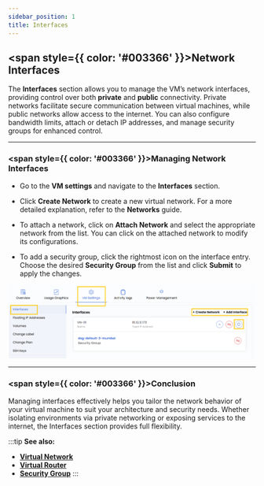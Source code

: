 ```yaml
---
sidebar_position: 1
title: Interfaces
---
```


## <span style={{ color: '#003366' }}>Network Interfaces</span>

The **Interfaces** section allows you to manage the VM’s network interfaces, providing control over both **private** and **public** connectivity. Private networks facilitate secure communication between virtual machines, while public networks allow access to the internet. You can also configure bandwidth limits, attach or detach IP addresses, and manage security groups for enhanced control.

----------

### <span style={{ color: '#003366' }}>Managing Network Interfaces</span>

- Go to the **VM settings** and navigate to the **Interfaces** section.

- Click **Create Network** to create a new virtual network. For a more detailed explanation, refer to the **Networks** guide.

- To attach a network, click on **Attach Network** and select the appropriate network from the list. You can click on the attached network to modify its configurations.

- To add a security group, click the rightmost icon on the interface entry. Choose the desired **Security Group** from the list and click **Submit** to apply the changes.

![Interfaces Management](../images/vmset-openstack-1.png)

----------

### <span style={{ color: '#003366' }}>Conclusion</span>

Managing interfaces effectively helps you tailor the network behavior of your virtual machine to suit your architecture and security needs. Whether isolating environments via private networking or exposing services to the internet, the Interfaces section provides full flexibility.

:::tip
**See also:**  
- **[Virtual Network](../../../Networks/Guides%20For%20OpenStack/Virtual%20Networks.md)**  
- **[Virtual Router](../../../Networks/Guides%20For%20OpenStack/Virtual%20Routers.md)**  
- **[Security Group](../../../Networks/Guides%20For%20OpenStack/Security%20Groups.md)**
:::


